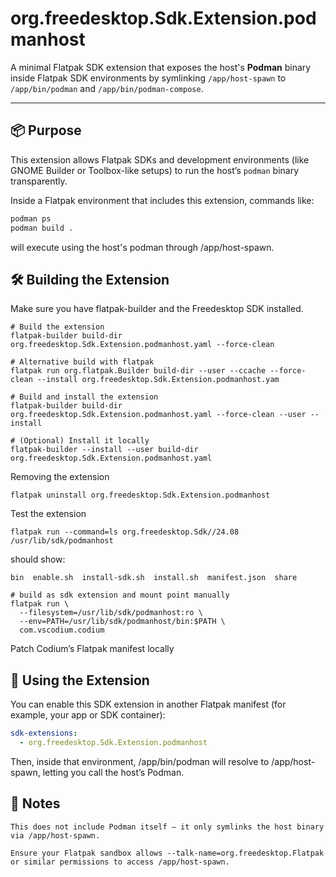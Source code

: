 # org.freedesktop.Sdk.Extension.podmanhost

A minimal Flatpak SDK extension that exposes the host's
**Podman** binary inside Flatpak SDK environments
by symlinking `/app/host-spawn` to `/app/bin/podman` and `/app/bin/podman-compose`.

---

## 📦 Purpose

This extension allows Flatpak SDKs and development environments
(like GNOME Builder or Toolbox-like setups) to run
the host’s `podman` binary transparently.

Inside a Flatpak environment that includes this extension, commands like:

```bash
podman ps
podman build .
```

will execute using the host's podman through /app/host-spawn.

## 🛠️ Building the Extension

Make sure you have flatpak-builder and the Freedesktop SDK installed.

```
# Build the extension
flatpak-builder build-dir org.freedesktop.Sdk.Extension.podmanhost.yaml --force-clean

# Alternative build with flatpak
flatpak run org.flatpak.Builder build-dir --user --ccache --force-clean --install org.freedesktop.Sdk.Extension.podmanhost.yam

# Build and install the extension
flatpak-builder build-dir org.freedesktop.Sdk.Extension.podmanhost.yaml --force-clean --user --install

# (Optional) Install it locally
flatpak-builder --install --user build-dir org.freedesktop.Sdk.Extension.podmanhost.yaml
```

Removing the extension
```
flatpak uninstall org.freedesktop.Sdk.Extension.podmanhost
```

Test the extension
```
flatpak run --command=ls org.freedesktop.Sdk//24.08 /usr/lib/sdk/podmanhost
```
should show:
```
bin  enable.sh	install-sdk.sh	install.sh  manifest.json  share
```

```
# build as sdk extension and mount point manually
flatpak run \
  --filesystem=/usr/lib/sdk/podmanhost:ro \
  --env=PATH=/usr/lib/sdk/podmanhost/bin:$PATH \
  com.vscodium.codium
```

 Patch Codium’s Flatpak manifest locally



## 🧩 Using the Extension

You can enable this SDK extension in another Flatpak manifest (for example, your app or SDK container):

```yaml
sdk-extensions:
  - org.freedesktop.Sdk.Extension.podmanhost
```

Then, inside that environment, /app/bin/podman will resolve to /app/host-spawn, letting you call the host’s Podman.

## 🧹 Notes

    This does not include Podman itself — it only symlinks the host binary via /app/host-spawn.

    Ensure your Flatpak sandbox allows --talk-name=org.freedesktop.Flatpak or similar permissions to access /app/host-spawn.

